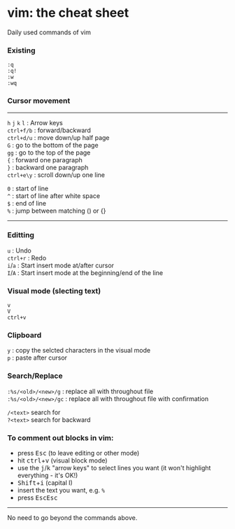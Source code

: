 # vim: the cheat sheet
Daily used commands of vim


### Existing

`:q`  
`:q!`  
`:w`  
`:wq`  


### Cursor movement

---
`h` `j` `k` `l` : Arrow keys  
`ctrl+f/b` : forward/backward  
`ctrl+d/u` : move down/up half page  
`G`        : go to the bottom of the page  
`gg`       : go to the top of the page  
`{`        : forward one paragraph  
`}`        : backward one paragraph  
`ctrl+e\y` : scroll down/up one line  

`0`        : start of line  
`^`        : start of line after white space  
`$`        : end of line  
`%`        : jump between matching () or {}  


---

### Editting

`u`      : Undo  
`ctrl+r` : Redo  
`i`/`a`  : Start insert mode at/after cursor  
`I`/`A`  : Start insert mode at the beginning/end of the line

### Visual mode (slecting text)
`v`  
`V`  
`ctrl+v`  


### Clipboard

`y` : copy the selcted characters in the visual mode  
`p` : paste after cursor

### Search/Replace

`:%s/<old>/<new>/g` : replace all <old> with <new> throughout file  
`:%s/<old>/<new>/gc` : replace all <old> with <new> throughout file with confirmation  

`/<text>` search for <text>  
`?<text>` search for <text> backward  
  
### To comment out blocks in vim: 

- press <kbd>Esc</kbd> (to leave editing or other mode)
- hit <kbd>ctrl</kbd>+<kbd>v</kbd> (visual block mode)
- use the <kbd>j</kbd>/<kbd>k</kbd> "arrow keys" to select lines you want (it won't highlight everything - it's OK!)
- <kbd>Shift</kbd>+<kbd>i</kbd> (capital I)
- insert the text you want, e.g. `% `
- press <kbd>Esc</kbd><kbd>Esc</kbd>

---
  
No need to go beyond the commands above. 
